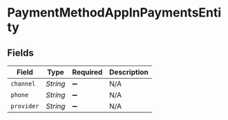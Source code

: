 # PaymentMethodAppInPaymentsEntity


## Fields

| Field              | Type               | Required           | Description        |
| ------------------ | ------------------ | ------------------ | ------------------ |
| `channel`          | *String*           | :heavy_minus_sign: | N/A                |
| `phone`            | *String*           | :heavy_minus_sign: | N/A                |
| `provider`         | *String*           | :heavy_minus_sign: | N/A                |